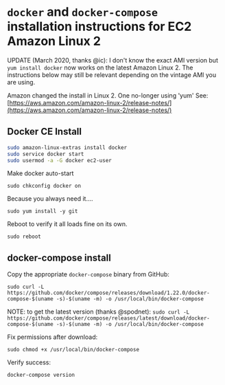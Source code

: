 # **`docker`** and **`docker-compose`** installation instructions for EC2 Amazon Linux 2

UPDATE (March 2020, thanks @ic): I don't know the exact AMI version but `yum install docker` now works on the latest Amazon Linux 2. The instructions below may still be relevant depending on the vintage AMI you are using.

Amazon changed the install in Linux 2. One no-longer using 'yum'
See: [https://aws.amazon.com/amazon-linux-2/release-notes/](https://aws.amazon.com/amazon-linux-2/release-notes/)

## Docker CE Install

```sh
sudo amazon-linux-extras install docker
sudo service docker start
sudo usermod -a -G docker ec2-user
```

Make docker auto-start

`sudo chkconfig docker on`

Because you always need it....

`sudo yum install -y git`

Reboot to verify it all loads fine on its own.

`sudo reboot`

## docker-compose install

Copy the appropriate `docker-compose` binary from GitHub:

`sudo curl -L https://github.com/docker/compose/releases/download/1.22.0/docker-compose-$(uname -s)-$(uname -m) -o /usr/local/bin/docker-compose`

NOTE: to get the latest version (thanks @spodnet):
`sudo curl -L https://github.com/docker/compose/releases/latest/download/docker-compose-$(uname -s)-$(uname -m) -o /usr/local/bin/docker-compose`

Fix permissions after download:  

`sudo chmod +x /usr/local/bin/docker-compose`

Verify success:  

`docker-compose version`
